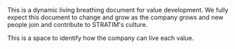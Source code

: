 This is a dynamic living breathing document for value development. We fully expect this document to change and grow as the company grows and new people join and contribute to STRATIM's culture.

This is a space to identify how the company can live each value.

